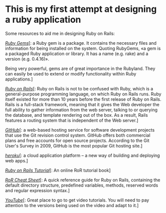 # This is my first attempt at designing a ruby application

Some resources to aid me in designing Ruby on Rails:

[*Ruby Gems*](http://rubygems.org)[: a Ruby gem is a package. It contains the necessary files and information for being installed on the system. Quoting RubyGems, «a gem is a packaged Ruby application or library. It has a name (e.g. rake) and a version (e.g. 0.4.16)».

Being very powerful, gems are of great importance in the Rubyland. They can easily be used to extend or modify functionality within Ruby applications.]

[*Ruby on Rails*](http://rubyonrails.org)[: Ruby on Rails is not to be confused with Ruby, which is a general-purpose programming language, on which Ruby on Rails runs. Ruby itself existed for more than 10 years before the first release of Ruby on Rails. Rails is a full-stack framework, meaning that it gives the Web developer the full ability to gather information from the web server, talking to or querying the database, and template rendering out of the box. As a result, Rails features a routing system that is independent of the Web server.]

[*GitHub*](https://github.com/)[: a web-based hosting service for software development projects that use the Git revision control system. GitHub offers both commercial plans and free accounts for open source projects. According to the Git User's Survey in 2009, GitHub is the most popular Git hosting site.]

[*heroku*](http://heroku)[: a cloud application platform – a new way of building and deploying web apps.]

[*Ruby on Rails Tutorial*](http://ruby.railstutorial.org/ruby-on-rails-tutorial-book)[: An online RoR tutorial book]

[*RoR Cheat Sheet*](http://www.addedbytes.com/cheat-sheets/ruby-on-rails-cheat-sheet/)[: A quick reference guide for Ruby on Rails, containing the default directory structure, predefined variables, methods, reserved words and regular expression syntax.]

[*YouTube*](http://youtube.com)[: Great place to go to get video tutorials.  You will need to pay attention to the versions being used on the video and adapt to it.]
